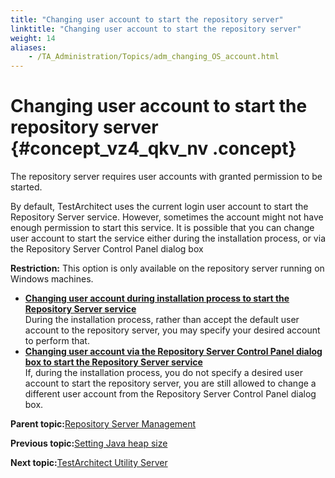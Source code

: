 ```yaml
--- 
title: "Changing user account to start the repository server"
linktitle: "Changing user account to start the repository server"
weight: 14
aliases: 
    - /TA_Administration/Topics/adm_changing_OS_account.html
---
```

# Changing user account to start the repository server {#concept_vz4_qkv_nv .concept}

The repository server requires user accounts with granted permission to be started.

By default, TestArchitect uses the current login user account to start the Repository Server service. However, sometimes the account might not have enough permission to start this service. It is possible that you can change user account to start the service either during the installation process, or via the Repository Server Control Panel dialog box

**Restriction:** This option is only available on the repository server running on Windows machines.

-   **[Changing user account during installation process to start the Repository Server service](../../TA_Administration/Topics/adm_changing_OS_account_installation.html)**  
During the installation process, rather than accept the default user account to the repository server, you may specify your desired account to perform that.
-   **[Changing user account via the Repository Server Control Panel dialog box to start the Repository Server service](../../TA_Administration/Topics/adm_changing_OS_account_RS_dlg.html)**  
If, during the installation process, you do not specify a desired user account to start the repository server, you are still allowed to change a different user account from the Repository Server Control Panel dialog box.

**Parent topic:**[Repository Server Management](../../TA_Administration/Topics/Repo_server_management.html)

**Previous topic:**[Setting Java heap size](../../TA_Administration/Topics/Repo_setting_heap_size.html)

**Next topic:**[TestArchitect Utility Server](../../TA_Administration/Topics/TA_Utility_Server.html)

